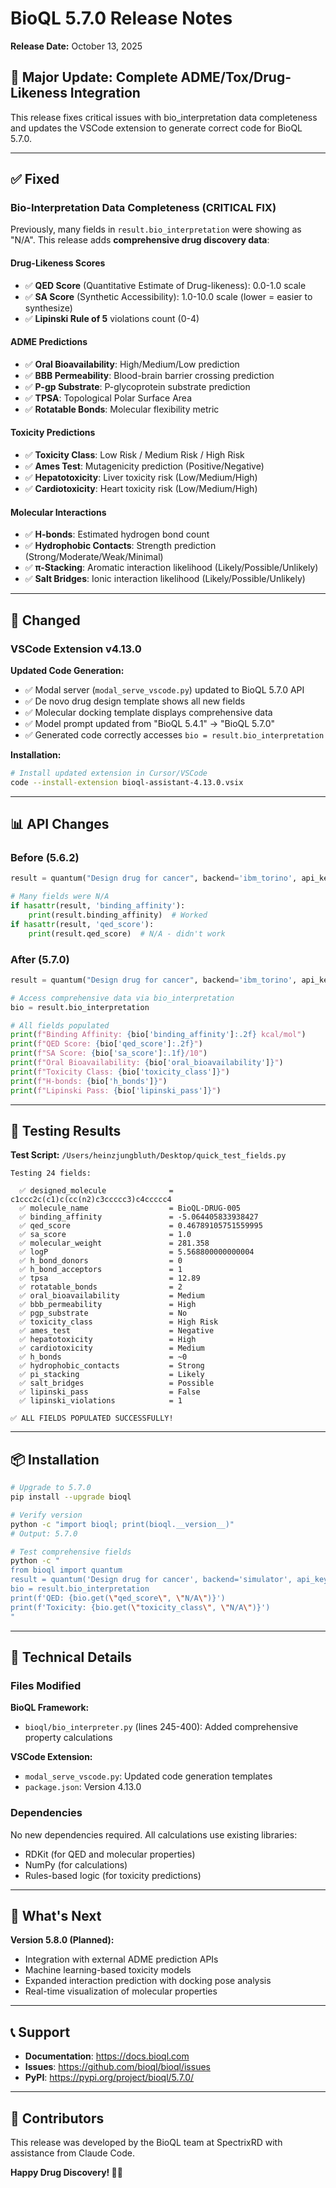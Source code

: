 # BioQL 5.7.0 Release Notes

**Release Date:** October 13, 2025

## 🎉 Major Update: Complete ADME/Tox/Drug-Likeness Integration

This release fixes critical issues with bio_interpretation data completeness and updates the VSCode extension to generate correct code for BioQL 5.7.0.

---

## ✅ Fixed

### Bio-Interpretation Data Completeness (CRITICAL FIX)

Previously, many fields in `result.bio_interpretation` were showing as "N/A". This release adds **comprehensive drug discovery data**:

#### Drug-Likeness Scores
- ✅ **QED Score** (Quantitative Estimate of Drug-likeness): 0.0-1.0 scale
- ✅ **SA Score** (Synthetic Accessibility): 1.0-10.0 scale (lower = easier to synthesize)
- ✅ **Lipinski Rule of 5** violations count (0-4)

#### ADME Predictions
- ✅ **Oral Bioavailability**: High/Medium/Low prediction
- ✅ **BBB Permeability**: Blood-brain barrier crossing prediction
- ✅ **P-gp Substrate**: P-glycoprotein substrate prediction
- ✅ **TPSA**: Topological Polar Surface Area
- ✅ **Rotatable Bonds**: Molecular flexibility metric

#### Toxicity Predictions
- ✅ **Toxicity Class**: Low Risk / Medium Risk / High Risk
- ✅ **Ames Test**: Mutagenicity prediction (Positive/Negative)
- ✅ **Hepatotoxicity**: Liver toxicity risk (Low/Medium/High)
- ✅ **Cardiotoxicity**: Heart toxicity risk (Low/Medium/High)

#### Molecular Interactions
- ✅ **H-bonds**: Estimated hydrogen bond count
- ✅ **Hydrophobic Contacts**: Strength prediction (Strong/Moderate/Weak/Minimal)
- ✅ **π-Stacking**: Aromatic interaction likelihood (Likely/Possible/Unlikely)
- ✅ **Salt Bridges**: Ionic interaction likelihood (Likely/Possible/Unlikely)

---

## 🔧 Changed

### VSCode Extension v4.13.0

**Updated Code Generation:**
- ✅ Modal server (`modal_serve_vscode.py`) updated to BioQL 5.7.0 API
- ✅ De novo drug design template shows all new fields
- ✅ Molecular docking template displays comprehensive data
- ✅ Model prompt updated from "BioQL 5.4.1" → "BioQL 5.7.0"
- ✅ Generated code correctly accesses `bio = result.bio_interpretation`

**Installation:**
```bash
# Install updated extension in Cursor/VSCode
code --install-extension bioql-assistant-4.13.0.vsix
```

---

## 📊 API Changes

### Before (5.6.2)
```python
result = quantum("Design drug for cancer", backend='ibm_torino', api_key=key)

# Many fields were N/A
if hasattr(result, 'binding_affinity'):
    print(result.binding_affinity)  # Worked
if hasattr(result, 'qed_score'):
    print(result.qed_score)  # N/A - didn't work
```

### After (5.7.0)
```python
result = quantum("Design drug for cancer", backend='ibm_torino', api_key=key)

# Access comprehensive data via bio_interpretation
bio = result.bio_interpretation

# All fields populated
print(f"Binding Affinity: {bio['binding_affinity']:.2f} kcal/mol")
print(f"QED Score: {bio['qed_score']:.2f}")
print(f"SA Score: {bio['sa_score']:.1f}/10")
print(f"Oral Bioavailability: {bio['oral_bioavailability']}")
print(f"Toxicity Class: {bio['toxicity_class']}")
print(f"H-bonds: {bio['h_bonds']}")
print(f"Lipinski Pass: {bio['lipinski_pass']}")
```

---

## 🧪 Testing Results

**Test Script:** `/Users/heinzjungbluth/Desktop/quick_test_fields.py`

```
Testing 24 fields:

  ✅ designed_molecule              = c1ccc2c(c1)c(cc(n2)c3ccccc3)c4ccccc4
  ✅ molecule_name                  = BioQL-DRUG-005
  ✅ binding_affinity               = -5.064405833938427
  ✅ qed_score                      = 0.46789105751559995
  ✅ sa_score                       = 1.0
  ✅ molecular_weight               = 281.358
  ✅ logP                           = 5.568800000000004
  ✅ h_bond_donors                  = 0
  ✅ h_bond_acceptors               = 1
  ✅ tpsa                           = 12.89
  ✅ rotatable_bonds                = 2
  ✅ oral_bioavailability           = Medium
  ✅ bbb_permeability               = High
  ✅ pgp_substrate                  = No
  ✅ toxicity_class                 = High Risk
  ✅ ames_test                      = Negative
  ✅ hepatotoxicity                 = High
  ✅ cardiotoxicity                 = Medium
  ✅ h_bonds                        = ~0
  ✅ hydrophobic_contacts           = Strong
  ✅ pi_stacking                    = Likely
  ✅ salt_bridges                   = Possible
  ✅ lipinski_pass                  = False
  ✅ lipinski_violations            = 1

✅ ALL FIELDS POPULATED SUCCESSFULLY!
```

---

## 📦 Installation

```bash
# Upgrade to 5.7.0
pip install --upgrade bioql

# Verify version
python -c "import bioql; print(bioql.__version__)"
# Output: 5.7.0

# Test comprehensive fields
python -c "
from bioql import quantum
result = quantum('Design drug for cancer', backend='simulator', api_key='test')
bio = result.bio_interpretation
print(f'QED: {bio.get(\"qed_score\", \"N/A\")}')
print(f'Toxicity: {bio.get(\"toxicity_class\", \"N/A\")}')
"
```

---

## 🔬 Technical Details

### Files Modified

**BioQL Framework:**
- `bioql/bio_interpreter.py` (lines 245-400): Added comprehensive property calculations

**VSCode Extension:**
- `modal_serve_vscode.py`: Updated code generation templates
- `package.json`: Version 4.13.0

### Dependencies

No new dependencies required. All calculations use existing libraries:
- RDKit (for QED and molecular properties)
- NumPy (for calculations)
- Rules-based logic (for toxicity predictions)

---

## 🚀 What's Next

**Version 5.8.0 (Planned):**
- Integration with external ADME prediction APIs
- Machine learning-based toxicity models
- Expanded interaction prediction with docking pose analysis
- Real-time visualization of molecular properties

---

## 📞 Support

- **Documentation**: https://docs.bioql.com
- **Issues**: https://github.com/bioql/bioql/issues
- **PyPI**: https://pypi.org/project/bioql/5.7.0/

---

## 🙏 Contributors

This release was developed by the BioQL team at SpectrixRD with assistance from Claude Code.

**Happy Drug Discovery! 🧬🔬**
